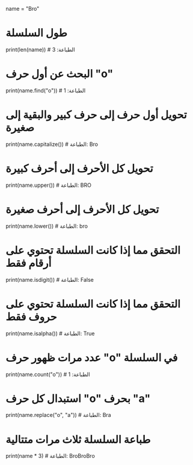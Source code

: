 name = "Bro"

# طول السلسلة
print(len(name))  # الطباعة: 3

# البحث عن أول حرف "o"
print(name.find("o"))  # الطباعة: 1

# تحويل أول حرف إلى حرف كبير والبقية إلى صغيرة
print(name.capitalize())  # الطباعة: Bro

# تحويل كل الأحرف إلى أحرف كبيرة
print(name.upper())  # الطباعة: BRO

# تحويل كل الأحرف إلى أحرف صغيرة
print(name.lower())  # الطباعة: bro

# التحقق مما إذا كانت السلسلة تحتوي على أرقام فقط
print(name.isdigit())  # الطباعة: False

# التحقق مما إذا كانت السلسلة تحتوي على حروف فقط
print(name.isalpha())  # الطباعة: True

# عدد مرات ظهور حرف "o" في السلسلة
print(name.count("o"))  # الطباعة: 1

# استبدال كل حرف "o" بحرف "a"
print(name.replace("o", "a"))  # الطباعة: Bra

# طباعة السلسلة ثلاث مرات متتالية
print(name * 3)  # الطباعة: BroBroBro
